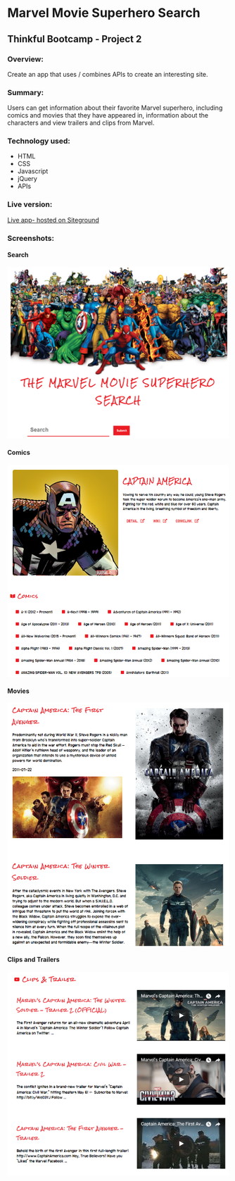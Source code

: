 # Marvel Movie Superhero Search 

## Thinkful Bootcamp - Project 2

### Overview:
Create an app that uses / combines APIs to create an interesting site.

### Summary:
Users can get information about their favorite Marvel superhero, including comics and movies that they have appeared in, information about the characters and view trailers and clips from Marvel.

### Technology used:
* HTML
* CSS
* Javascript
* jQuery
* APIs

### Live version:
[Live app- hosted on Siteground](http://www.terrywebdev.services/project_%20interactive_quiz_app/app "Project submission hosted on Siteground")

### Screenshots:

#### Search
![alt text](images/search.png)

#### Comics
![alt text](images/comics.png)

#### Movies
![alt text](images/movies.png)

#### Clips and Trailers
![alt text](images/trailers.png)